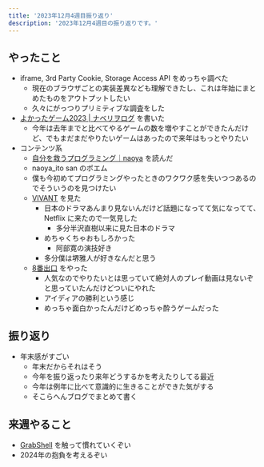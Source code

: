 ```yaml
---
title: '2023年12月4週目振り返り'
description: '2023年12月4週目の振り返りです。'
---
```


## やったこと

- iframe, 3rd Party Cookie, Storage Access API をめっちゃ調べた
  - 現在のブラウザごとの実装差異なども理解できたし、これは年始にまとめたものをアウトプットしたい
  - 久々にがっつりプリミティブな調査をした
- [よかったゲーム2023 | ナベリヲログ](https://blog.nabeliwo.com/2023/12/game-2023/) を書いた
  - 今年は去年までと比べてやるゲームの数を増やすことができたんだけど、でもまだまだやりたいゲームはあったので来年はもっとやりたい
- コンテンツ系
  -  [自分を救うプログラミング｜naoya](https://sizu.me/naoya/posts/7vxkuwvowo0z) を読んだ
    - naoya_ito san のポエム
    - 僕も今初めてプログラミングやったときのワクワク感を失いつつあるのでそういうのを見つけたい
  - [VIVANT](https://www.tbs.co.jp/VIVANT_tbs/) を見た
    - 日本のドラマあんまり見ないんだけど話題になってて気になってて、Netflix に来たので一気見した
      - 多分半沢直樹以来に見た日本のドラマ
    - めちゃくちゃおもしろかった
      - 阿部寛の演技好き
    - 多分僕は堺雅人が好きなんだと思う
  - [8番出口](https://store.steampowered.com/app/2653790/_/?l=japanese) をやった
    - 人気なのでやりたいとは思っていて絶対人のプレイ動画は見ないぞと思っていたんだけどついにやれた
    - アイディアの勝利という感じ
    - めっちゃ面白かったんだけどめっちゃ酔うゲームだった

## 振り返り

- 年末感がすごい
  - 年末だからそれはそう
  - 今年を振り返ったり来年どうするかを考えたりしてる最近
  - 今年は例年に比べて意識的に生きることができた気がする
  - そこらへんブログでまとめて書く

## 来週やること

- [GrabShell](https://grabshell.site/) を触って慣れていくぞい
- 2024年の抱負を考えるぞい
